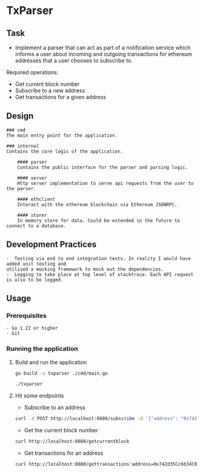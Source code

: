 # TxParser

## Task
- Implement a parser that can act as part of a notification service
which informs a user about incoming and outgoing transactions for 
ethereum addresses that a user chooses to subscribe to.

Required operations:
- Get current block number
- Subscribe to a new address
- Get transactions for a given address

## Design 

    ### cmd
    The main entry point for the application.

    ### internal
    Contains the core logic of the application.

        #### parser
        Contains the public interface for the parser and parsing logic.

        #### server
        Http server implementation to serve api requests from the user to the parser. 

        #### ethclient
        Interact with the ethereum blockchain via Ethereum JSONRPC. 

        #### storer
        In memory store for data. Could be extended in the future to connect to a database.

## Development Practices
    -  Testing via end to end integration tests. In reality I would have added unit testing and
    utilised a mocking framework to mock out the dependencies.
    -  Logging to take place at top level of stacktrace. Each API request is also to be logged. 

## Usage

### Prerequisites
    - Go 1.22 or higher
    - Git

### Running the application

1. Build and run the application
    ```bash
    go build -o txparser ./cmd/main.go

    ./txparser
    ```

2. Hit some endpoints

    - Subscribe to an address
    ```bash
    curl -X POST http://localhost:8080/subscribe -d '{"address": "0x742d35Cc6634C0532925a3b844Bc454e4438f44e"}'
    ``` 

    - Get the current block number
    ```bash
    curl http://localhost:8080/getcurrentblock
    ```

    - Get transactions for an address
    ```bash
    curl http://localhost:8080/gettransactions?address=0x742d35Cc6634C0532925a3b844Bc454e4438f44e
    ``` 
